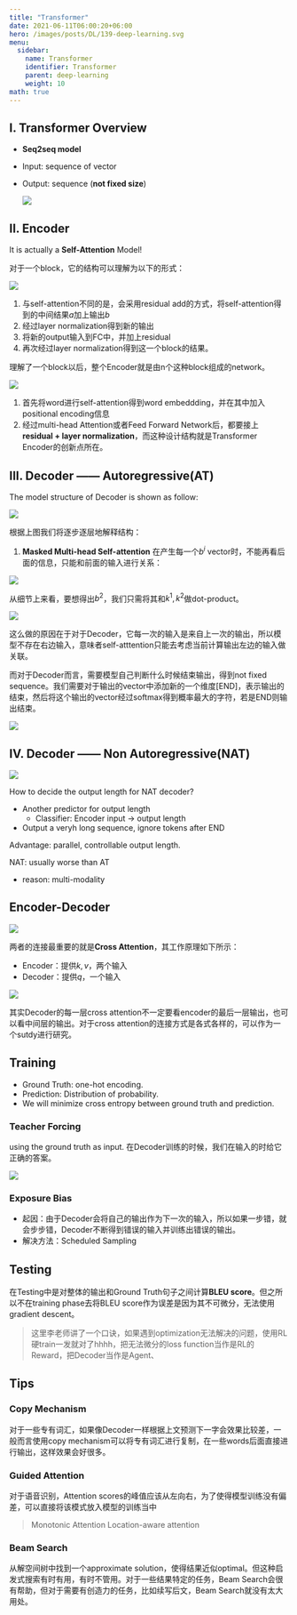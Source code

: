 ```yaml
---
title: "Transformer"
date: 2021-06-11T06:00:20+06:00
hero: /images/posts/DL/139-deep-learning.svg
menu:
  sidebar:
    name: Transformer
    identifier: Transformer
    parent: deep-learning
    weight: 10
math: true
---
```


## I. Transformer Overview
- **Seq2seq model**
- Input: sequence of vector
- Output: sequence (**not fixed size**)

    ![](/images/posts/DL/transformer.JPG)

## II. Encoder
It is actually a **Self-Attention** Model!

对于一个block，它的结构可以理解为以下的形式：

![](/images/posts/DL/encoder-1.JPG)

1. 与self-attention不同的是，会采用residual add的方式，将self-attention得到的中间结果$a$加上输出$b$
2. 经过layer normalization得到新的输出
3. 将新的output输入到FC中，并加上residual
4. 再次经过layer normalization得到这一个block的结果。

理解了一个block以后，整个Encoder就是由n个这种block组成的network。

![](/images/posts/DL/encoder-2.JPG)
1. 首先将word进行self-attention得到word embeddding，并在其中加入positional encoding信息
2. 经过multi-head Attention或者Feed Forward Network后，都要接上**residual + layer normalization**，而这种设计结构就是Transformer Encoder的创新点所在。

## III. Decoder —— Autoregressive(AT)
The model structure of Decoder is shown as follow:

![](/images/posts/DL/decoder-1.JPG)

根据上图我们将逐步逐层地解释结构：
1. **Masked Multi-head Self-attention**
在产生每一个$b^i$ vector时，不能再看后面的信息，只能和前面的输入进行关系：

![](/images/posts/DL/mask.JPG)

从细节上来看，要想得出$b^2$，我们只需将其和$k^1, k^2$做dot-product。

![](/images/posts/DL/mask-1.JPG)

这么做的原因在于对于Decoder，它每一次的输入是来自上一次的输出，所以模型不存在右边输入，意味者self-atttention只能去考虑当前计算输出左边的输入做关联。

而对于Decoder而言，需要模型自己判断什么时候结束输出，得到not fixed sequence。我们需要对于输出的vector中添加新的一个维度[END]，表示输出的结束，然后将这个输出的vector经过softmax得到概率最大的字符，若是END则输出结束。

![](/images/posts/DL/stop.JPG)

## IV. Decoder —— Non Autoregressive(NAT)

![](/images/posts/DL/NAT.JPG)

How to decide the output length for NAT decoder?
- Another predictor for output length   
  - Classifier: Encoder input $\rightarrow$ output length 
- Output a veryh long sequence, ignore tokens after END

Advantage: parallel, controllable output length.

NAT: usually worse than AT
- reason: multi-modality

## Encoder-Decoder  
![](/images/posts/DL/transformer2.JPG)

两者的连接最重要的就是**Cross Attention**，其工作原理如下所示：
- Encoder：提供$k, v$，两个输入
- Decoder：提供$q$，一个输入

![](/images/posts/DL/cross-attention.JPG)

其实Decoder的每一层cross attention不一定要看encoder的最后一层输出，也可以看中间层的输出。对于cross attention的连接方式是各式各样的，可以作为一个sutdy进行研究。

## Training
- Ground Truth: one-hot encoding.
- Prediction: Distribution of probability.
- We will minimize cross entropy between ground truth and prediction.

### Teacher Forcing
using the ground truth as input.
在Decoder训练的时候，我们在输入的时给它正确的答案。

![](/images/posts/DL/training-1.JPG)

### Exposure Bias
- 起因：由于Decoder会将自己的输出作为下一次的输入，所以如果一步错，就会步步错，Decoder不断得到错误的输入并训练出错误的输出。
- 解决方法：Scheduled Sampling

## Testing
在Testing中是对整体的输出和Ground Truth句子之间计算**BLEU score**。但之所以不在training phase去将BLEU score作为误差是因为其不可微分，无法使用gradient descent。

> 这里李老师讲了一个口诀，如果遇到optimization无法解决的问题，使用RL硬train一发就对了hhhh，把无法微分的loss function当作是RL的Reward，把Decoder当作是Agent、

## Tips
### Copy Mechanism
对于一些专有词汇，如果像Decoder一样根据上文预测下一字会效果比较差，一般而言使用copy mechanism可以将专有词汇进行复制，在一些words后面直接进行输出，这样效果会好很多。

### Guided Attention
对于语音识别，Attention scores的峰值应该从左向右，为了使得模型训练没有偏差，可以直接将该模式放入模型的训练当中

> Monotonic Attention
> Location-aware attention

### Beam Search
从解空间树中找到一个approximate solution，使得结果近似optimal。但这种启发式搜索有时有用，有时不管用。对于一些结果特定的任务，Beam Search会很有帮助，但对于需要有创造力的任务，比如续写后文，Beam Search就没有太大用处。

